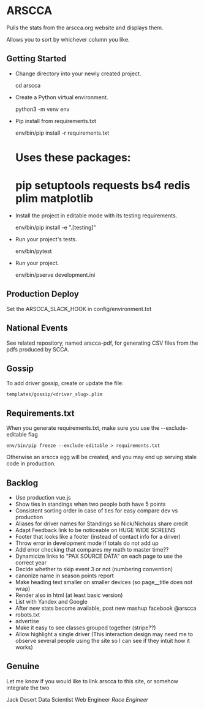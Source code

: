 
ARSCCA
======

Pulls the stats from the arscca.org website and displays them.

Allows you to sort by whichever column you like.


Getting Started
---------------

- Change directory into your newly created project.

    cd arscca

- Create a Python virtual environment.

    python3 -m venv env

- Pip install from requirements.txt

    env/bin/pip install -r requirements.txt

    # Uses these packages:
    # pip setuptools requests bs4 redis plim matplotlib

- Install the project in editable mode with its testing requirements.

    env/bin/pip install -e ".[testing]"

- Run your project's tests.

    env/bin/pytest

- Run your project.

    env/bin/pserve development.ini


Production Deploy
-----------------

Set the ARSCCA_SLACK_HOOK in config/environment.txt

National Events
---------------

See related repository, named arscca-pdf, for generating CSV files from
the pdfs produced by SCCA.


Gossip
------

To add driver gossip, create or update the file:

    templates/gossip/<driver_slug>.plim



Requirements.txt
----------------

When you generate requirements.txt, make sure you use the --exclude-editable flag

    env/bin/pip freeze --exclude-editable > requirements.txt

Otherwise an arscca egg will be created, and you may end up serving stale code
in production.


Backlog
-------

  * Use production vue.js
  * Show ties in standings when two people both have 5 points
  * Consistent sorting order in case of ties for easy compare dev vs production
  * Aliases for driver names for Standings so Nick/Nicholas share credit
  * Adapt Feedback link to be noticeable on HUGE WIDE SCREENS
  * Footer that looks like a footer (instead of contact info for a driver)
  * Throw error in development mode if totals do not add up
  * Add error checking that compares my math to master time??
  * Dynamicize links to "PAX SOURCE DATA" on each page to use the correct year
  * Decide whether to skip event 3 or not (numbering convention)
  * canonize name in season points report
  * Make heading text smaller on smaller devices (so page__title does not wrap)
  * Render also in html (at least basic version)
  * List with Yandex and Google
  * After new stats become available, post new mashup facebook @arscca
  * robots.txt
  * advertise
  * Make it easy to see classes grouped together (stripe??)
  * Allow highlight a single driver (This interaction design may need
    me to observe several people using the site so I can see if they intuit
    how it works)



Genuine
-------

Let me know if you would like to link arscca to this site, or somehow integrate the two

Jack Desert
Data Scientist
Web Engineer
*Race Engineer*






